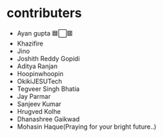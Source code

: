 ﻿# contributers 
 
- Ayan gupta 🟦⬜🟥
- Khazifire
- Jino
- Joshith Reddy Gopidi
- Aditya Ranjan
- Hoopinwhoopin
- OkikiJESUTech
- Tegveer Singh Bhatia
- Jay Parmar
- Sanjeev Kumar
- Hrugved Kolhe
- Dhanashree Gaikwad
- Mohasin Haque(Praying for your bright future..)